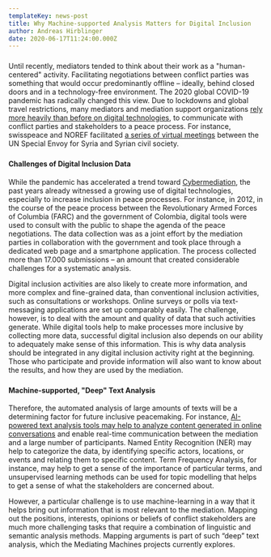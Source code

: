 ```yaml
---
templateKey: news-post
title: Why Machine-supported Analysis Matters for Digital Inclusion
author: Andreas Hirblinger
date: 2020-06-17T11:24:00.000Z
---
```

###

Until recently, mediators tended to think about their work as a "human-centered" activity. Facilitating negotiations between conflict parties was something that would occur predominantly offline – ideally, behind closed doors and in a technology-free environment. The 2020 global COVID-19 pandemic has radically changed this view. Due to lockdowns and global travel restrictions, many mediators and mediation support organizations [rely more heavily than before on digital technologies](https://www.pscp.tv/w/1ynJOpaqNzQxR), to communicate with conflict parties and stakeholders to a peace process. For instance, swisspeace and NOREF  facilitated [a series of virtual meetings](https://noref.no/About-NOREF/News/UN-Syria-Envoy-continues-to-engage-Syrian-civil-society) between the UN Special Envoy for Syria and Syrian civil society.

###

#### **Challenges of Digital Inclusion Data**

While the pandemic has accelerated a trend toward [Cybermediation](https://twitter.com/CyberMediat_net), the past years already witnessed a growing use of digital technologies, especially to increase inclusion in peace processes. For instance, in 2012, in the course of the peace process between the Revolutionary Armed Forces of Columbia (FARC) and the government of Colombia, digital tools were used to consult with the public to shape the agenda of the peace negotiations. The data collection was as a joint effort by the mediation parties in collaboration with the government and took place through a dedicated web page and a smartphone application. The process collected more than 17.000 submissions – an amount that created considerable challenges for a systematic analysis.  

Digital inclusion activities are also likely to create more information, and more complex and fine-grained data, than conventional inclusion activities, such as consultations or workshops. Online surveys or polls via text-messaging applications are set up comparably easily. The challenge, however, is to deal with the amount and quality of data that such activities generate. While digital tools help to make processes more inclusive by collecting more data, successful digital inclusion also depends on our ability to adequately make sense of this information. This is why data analysis should be integrated in any digital inclusion activity right at the beginning. Those who participate and provide information will also want to know about the results, and how they are used by the mediation. 

###

#### **Machine-supported, "Deep" Text Analysis** 

Therefore, the automated analysis of large amounts of texts will be a determining factor for future inclusive peacemaking. For instance, [AI-powered text analysis tools may help to analyze content generated in online conversations](https://thenextweb.com/neural/2020/02/21/un-will-use-ai-to-learn-what-people-want-from-peace-deals/) and enable real-time communication between the mediation and a large number of participants. Named Entity Recognition (NER) may help to categorize the data, by identifying specific actors, locations, or events and relating them to specific content. Term Frequency Analysis, for instance, may help to get a sense of the importance of particular terms, and unsupervised learning methods can be used for topic modelling that helps to get a sense of what the stakeholders are concerned about. 

However, a particular challenge is to use machine-learning in a way that it helps bring out information that is most relevant to the mediation. Mapping out the positions, interests, opinions or beliefs of conflict stakeholders are much more challenging tasks that require a combination of linguistic and semantic analysis methods. Mapping arguments is part of such “deep” text analysis, which the Mediating Machines projects currently explores.